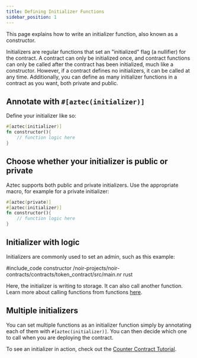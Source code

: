 ```yaml
---
title: Defining Initializer Functions
sidebar_position: 1
---
```


This page explains how to write an initializer function, also known as a constructor.

Initializers are regular functions that set an "initialized" flag (a nullifier) for the contract. A contract can only be initialized once, and contract functions can only be called after the contract has been initialized, much like a constructor. However, if a contract defines no initializers, it can be called at any time. Additionally, you can define as many initializer functions in a contract as you want, both private and public.

## Annotate with `#[aztec(initializer)]`

Define your initializer like so:

```rust
#[aztec(initializer)]
fn constructor(){
    // function logic here
}
```

## Choose whether your initializer is public or private

Aztec supports both public and private initializers. Use the appropriate macro, for example for a private initializer:

```rust
#[aztec(private)]
#[aztec(initializer)]
fn constructor(){
    // function logic here
}
```

## Initializer with logic

Initializers are commonly used to set an admin, such as this example:

#include_code constructor /noir-projects/noir-contracts/contracts/token_contract/src/main.nr rust

Here, the initializer is writing to storage. It can also call another function. Learn more about calling functions from functions [here](./call_functions.md).

## Multiple initializers

You can set multiple functions as an initializer function simply by annotating each of them with `#[aztec(initializer)]`. You can then decide which one to call when you are deploying the contract.

To see an initializer in action, check out the [Counter Contract Tutorial](../../../tutorials/contract_tutorials/counter_contract.md).
